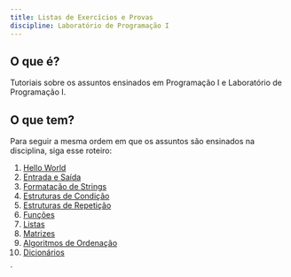 ```yaml
---
title: Listas de Exercícios e Provas
discipline: Laboratório de Programação I
---
```

## O que é?

Tutoriais sobre os assuntos ensinados em Programação I e Laboratório de Programação I.

## O que tem?
Para seguir a mesma ordem em que os assuntos são ensinados na disciplina, siga esse roteiro:

1. [Hello World](https://drive.google.com/file/d/1uVQtYpJNBrdkJBKrEeOmHDBbO4uw7zZY/view?usp=sharing)
2. [Entrada e Saída](https://drive.google.com/file/d/1wNif6aEEXKoxc3Oe3OiawOQ434yh4cJF/view?usp=sharing)
3. [Formatação de Strings](https://drive.google.com/file/d/1wWIwAy3L3J8i5rjeIObrmL8C2HJNSP8_/view?usp=sharing)
4. [Estruturas de Condição](https://drive.google.com/file/d/1fOwDKR0hWsOOj0eR6tjOnQXxtfr7CDT7/view?usp=sharing)
5. [Estruturas de Repetição](https://drive.google.com/file/d/1cp3iY7CRcszYf-UKYTvHiN1b_kPAfvet/view?usp=sharing)
6. [Funções](https://drive.google.com/file/d/1L_vaa20F2xbpmqX5qCrqdH0IkghpOdQQ/view?usp=sharing)
7. [Listas](https://drive.google.com/file/d/1ez61VqPCai8KMtkLVNhEBDzRnUqGBRW7/view?usp=sharing)
8. [Matrizes](https://drive.google.com/file/d/1lzsumY1vZ0cLVU50BQveHqzRS6vNL79c/view?usp=sharing)
9. [Algoritmos de Ordenação](https://drive.google.com/file/d/1VwB5Ryc2w2pZ6j74RNmZowhx0ABOQL9k/view?usp=sharing)
10. [Dicionários](https://drive.google.com/file/d/1BmbMYM8dYE2HwwC2Pd0EPDIcn5P06RIw/view?usp=sharing)

`